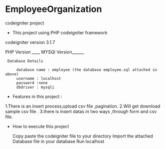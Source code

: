 # EmployeeOrganization
codeigniter project

 * This project using PHP codeigniter framework

  codeigniter version 3.1.7  
 
  PHP Version ____
  MYSQl Version______

     Database Details

         database name : employee (the database employee.sql attached in above)
         username : localhost
         password :none
         dbdriver : mysqli
  
  * Features in this project : 
 
 1.There is an insert process,upload csv file ,pagination.
 2.Will get download sample csv file .
 3.there is insert datas in two ways ,through form and csv file.
 
  
* How to execute this project

  Copy paste the codeigniter file to your directory
  Import the attached Database file in your database
  Run localhost
